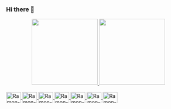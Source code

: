 ### Hi there 👋

<!--
**VTramon/VTramon** is a ✨ _special_ ✨ repository because its `README.md` (this file) appears on your GitHub profile.

Here are some ideas to get you started:

- 🔭 I’m currently working on ...
- 🌱 I’m currently learning ...
- 👯 I’m looking to collaborate on ...
- 🤔 I’m looking for help with ...
- 💬 Ask me about ...
- 📫 How to reach me: ...
- 😄 Pronouns: ...
- ⚡ Fun fact: ...
-->

<div align="center">
  <a href="https://github.com/rafaballerini">
  <img height="180em" src="https://github-readme-stats.vercel.app/api?username=VTramon&show_icons=true&theme=dracula&include_all_commits=true&count_private=true"/>
  <img height="180em" src="https://github-readme-stats.vercel.app/api/top-langs/?username=VTramon&layout=compact&langs_count=7&theme=dracula"/>
</div>
<div style="display: inline_block"><br>
  <img align="center" alt="Ramon-Js" height="30" width="40" src="https://cdn.jsdelivr.net/gh/devicons/devicon/icons/javascript/javascript-original.svg">
  <img align="center" alt="Ramon-Ts" height="30" width="40" src="https://cdn.jsdelivr.net/gh/devicons/devicon/icons/typescript/typescript-original.svg">
  <img align="center" alt="Ramon-React" height="30" width="40" src="https://cdn.jsdelivr.net/gh/devicons/devicon/icons/react/react-original.svg">
  <img align="center" alt="Ramon-Node" height="30" width="40" src="https://cdn.jsdelivr.net/gh/devicons/devicon/icons/nodejs/nodejs-original-wordmark.svg" />
  <img align="center" alt="Ramon-Next" height="30" width="40" src="https://cdn.jsdelivr.net/gh/devicons/devicon/icons/nextjs/nextjs-original.svg" />
  <img align="center" alt="Ramon-HTML" height="30" width="40" src="https://cdn.jsdelivr.net/gh/devicons/devicon/icons/html5/html5-original.svg">
  <img align="center" alt="Ramon-CSS" height="30" width="40" src="https://cdn.jsdelivr.net/gh/devicons/devicon/icons/css3/css3-original.svg">
